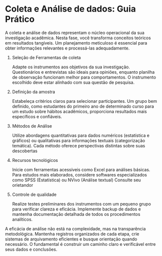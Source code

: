 # Coleta e Análise de dados: Guia Prático

A coleta e análise de dados representam o núcleo operacional da sua investigação acadêmica. Nesta fase, você transforma conceitos teóricos em resultados tangíveis. Um planejamento meticuloso é essencial para obter informações relevantes e processá-las adequadamente.

1. Seleção de Ferramentas de coleta

    Adapte os instrumentos aos objetivos da sua investigação. Questionários e entrevistas são ideais para opiniões, enquanto planilha de observação funcionam melhor para comportamentos. O instrumento escolhido deve estar alinhado com sua questão de pesquisa.

2. Definição da amostra

    Estabeleça critérios claros para selecionar participantes. Um grupo bem definido, como estudantes do primeiro ano de determinado curso para um estudo sobre hábitos acadêmicos, proporciona resultados mais específicos e confiáveis.

3. Métodos de Análise

    Utilize abordagens quantitativas para dados numéricos (estatística e gráficos) ou qualitativas para informações textuais (categorização temática). Cada método oferece perspectivas distintas sobre suas descobertas

4. Recursos tecnológicos

    Inicie com ferramentas acessíveis como Excel para análises básicas. Para estudos mais elaborados, considere softwares especializados como SPSS (Estatística) ou NVivo (Análise textual) Consulte seu orietandor

5. Controle de qualidade

    Realize testes preliminares dos instrumentos com um pequeno grupo para verificar clareza e eficácia. Implemente backup de dados e mantenha documentação detalhada de todos os procedimentos analíticos.


A eficácia de análise não está na complexidade, mas na transparência metodológica. Mantenha registros organizados de cada etapa, crie sistemas de arquivamento eficientes e busque orientação quando necessário. O fundamental é construir um caminho claro e verificável entre seus dados e conclusões.